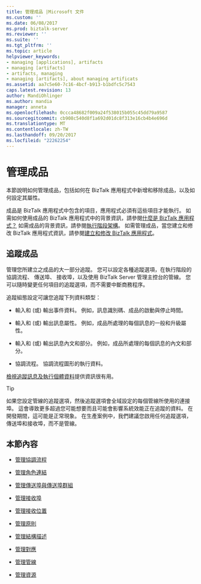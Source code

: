 ```yaml
---
title: 管理成品 |Microsoft 文件
ms.custom: ''
ms.date: 06/08/2017
ms.prod: biztalk-server
ms.reviewer: ''
ms.suite: ''
ms.tgt_pltfrm: ''
ms.topic: article
helpviewer_keywords:
- managing [applications], artifacts
- managing [artifacts]
- artifacts, managing
- managing [artifacts], about managing artificats
ms.assetid: aa7c5e60-7c16-4bcf-b913-b1bdfc5c7543
caps.latest.revision: 13
author: MandiOhlinger
ms.author: mandia
manager: anneta
ms.openlocfilehash: 0ccca48682f009a24f538015b055c45dd79a9587
ms.sourcegitcommit: cb908c540d8f1a692d01dc8f313e16cb4b4e696d
ms.translationtype: MT
ms.contentlocale: zh-TW
ms.lasthandoff: 09/20/2017
ms.locfileid: "22262254"
---
```

# <a name="managing-artifacts"></a>管理成品
本節說明如何管理成品，包括如何在 BizTalk 應用程式中新增和移除成品，以及如何設定其屬性。  
  
 成品是 BizTalk 應用程式中包含的項目，應用程式必須有這些項目才能執行。 如需如何使用成品的 BizTalk 應用程式中的背景資訊，請參閱[什麼是 BizTalk 應用程式？](../core/what-is-a-biztalk-application.md) 如需成品的背景資訊，請參閱[執行階段架構](../core/runtime-architecture.md)。 如需管理成品，當您建立和修改 BizTalk 應用程式資訊，請參閱[建立和修改 BizTalk 應用程式](../core/creating-and-modifying-biztalk-applications.md)。  

## <a name="tracking-artifacts"></a>追蹤成品
管理您所建立之成品的大一部分追蹤。 您可以設定各種追蹤選項，在執行階段的協調流程、 傳送埠、 接收埠，以及使用 BizTalk Server 管理主控台的管線。 您可以隨時變更任何項目的追蹤選項，而不需要中斷商務程序。

追蹤組態設定可讓您追蹤下列資料類型：

- 輸入和 (或) 輸出事件資料。 例如，訊息識別碼、成品的啟動與停止時間。

- 輸入和 (或) 輸出訊息屬性。 例如，成品所處理的每個訊息的一般和升級屬性。

- 輸入和 (或) 輸出訊息內文和部分。 例如，成品所處理的每個訊息的內文和部分。

- 協調流程。 協調流程圖形的執行資料。

[檢視追蹤訊息及執行個體資料](../core/viewing-tracked-message-and-instance-data.md)提供資訊很有用。 


> [!TIP]
> 如果您設定管線的追蹤選項，然後追蹤選項會全域設定的每個管線所使用的連接埠。 這會導致更多超過您可能想要而且可能會影響系統效能正在追蹤的資料。 在開發期間，這可能是正常現象。 在生產案例中，我們建議您啟用任何追蹤選項，傳送埠和接收埠，而不是管線。
  
## <a name="in-this-section"></a>本節內容  
  
-   [管理協調流程](../core/managing-orchestrations.md)  
  
-   [管理角色連結](../core/managing-role-links.md)  
  
-   [管理傳送埠與傳送埠群組](../core/managing-send-ports-and-send-port-groups.md)  
  
-   [管理接收埠](../core/managing-receive-ports.md)  
  
-   [管理接收位置](../core/managing-receive-locations.md)  
  
-   [管理原則](../core/managing-policies.md)  
  
-   [管理結構描述](../core/managing-schemas.md)  
  
-   [管理對應](../core/managing-maps.md)  
  
-   [管理管線](../core/managing-pipelines.md)  
  
-   [管理資源](../core/managing-resources.md)